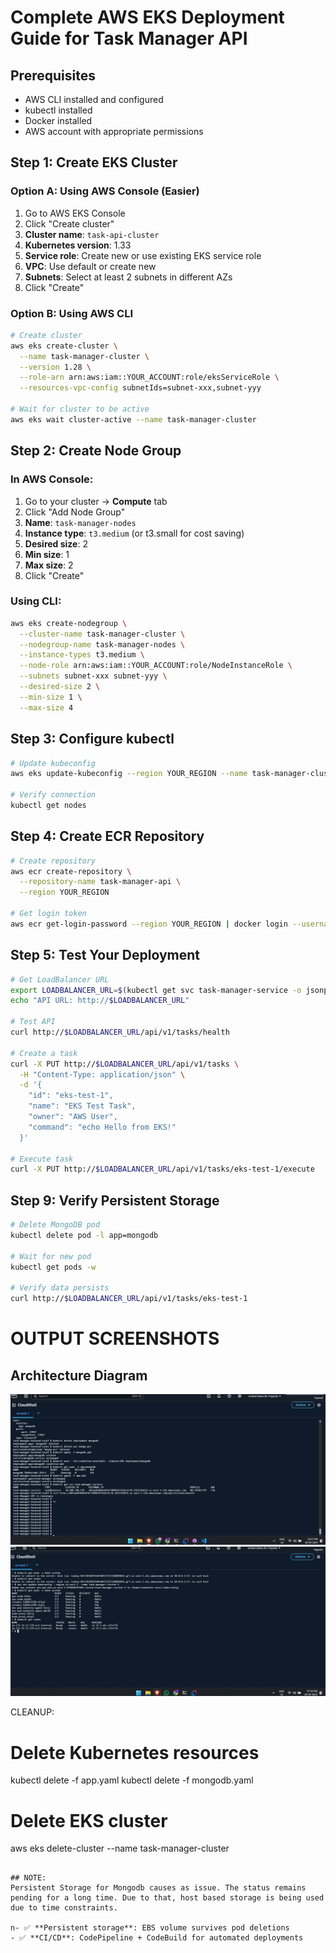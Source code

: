 # Complete AWS EKS Deployment Guide for Task Manager API

## Prerequisites
- AWS CLI installed and configured
- kubectl installed
- Docker installed
- AWS account with appropriate permissions

## Step 1: Create EKS Cluster

### Option A: Using AWS Console (Easier)
1. Go to AWS EKS Console
2. Click "Create cluster"
3. **Cluster name**: `task-api-cluster`
4. **Kubernetes version**: 1.33
5. **Service role**: Create new or use existing EKS service role
6. **VPC**: Use default or create new
7. **Subnets**: Select at least 2 subnets in different AZs
8. Click "Create" 

### Option B: Using AWS CLI
```bash
# Create cluster
aws eks create-cluster \
  --name task-manager-cluster \
  --version 1.28 \
  --role-arn arn:aws:iam::YOUR_ACCOUNT:role/eksServiceRole \
  --resources-vpc-config subnetIds=subnet-xxx,subnet-yyy

# Wait for cluster to be active
aws eks wait cluster-active --name task-manager-cluster
```

## Step 2: Create Node Group

### In AWS Console:
1. Go to your cluster → **Compute** tab
2. Click "Add Node Group"
3. **Name**: `task-manager-nodes`
4. **Instance type**: `t3.medium` (or t3.small for cost saving)
5. **Desired size**: 2
6. **Min size**: 1
7. **Max size**: 2
8. Click "Create"

### Using CLI:
```bash
aws eks create-nodegroup \
  --cluster-name task-manager-cluster \
  --nodegroup-name task-manager-nodes \
  --instance-types t3.medium \
  --node-role arn:aws:iam::YOUR_ACCOUNT:role/NodeInstanceRole \
  --subnets subnet-xxx subnet-yyy \
  --desired-size 2 \
  --min-size 1 \
  --max-size 4
```

## Step 3: Configure kubectl

```bash
# Update kubeconfig
aws eks update-kubeconfig --region YOUR_REGION --name task-manager-cluster

# Verify connection
kubectl get nodes
```

## Step 4: Create ECR Repository

```bash
# Create repository
aws ecr create-repository \
  --repository-name task-manager-api \
  --region YOUR_REGION

# Get login token
aws ecr get-login-password --region YOUR_REGION | docker login --username AWS --password-stdin YOUR_ACCOUNT.dkr.ecr.YOUR_REGION.amazonaws.com
```

## Step 5: Test Your Deployment

```bash
# Get LoadBalancer URL
export LOADBALANCER_URL=$(kubectl get svc task-manager-service -o jsonpath='{.status.loadBalancer.ingress[0].hostname}')
echo "API URL: http://$LOADBALANCER_URL"

# Test API
curl http://$LOADBALANCER_URL/api/v1/tasks/health

# Create a task
curl -X PUT http://$LOADBALANCER_URL/api/v1/tasks \
  -H "Content-Type: application/json" \
  -d '{
    "id": "eks-test-1",
    "name": "EKS Test Task",
    "owner": "AWS User",
    "command": "echo Hello from EKS!"
  }'

# Execute task
curl -X PUT http://$LOADBALANCER_URL/api/v1/tasks/eks-test-1/execute
```

## Step 9: Verify Persistent Storage

```bash
# Delete MongoDB pod
kubectl delete pod -l app=mongodb

# Wait for new pod
kubectl get pods -w

# Verify data persists
curl http://$LOADBALANCER_URL/api/v1/tasks/eks-test-1
```


# OUTPUT SCREENSHOTS
## Architecture Diagram

![one](Output/one.png)
![two](Output/two.png)


CLEANUP: 
# Delete Kubernetes resources
kubectl delete -f app.yaml
kubectl delete -f mongodb.yaml

# Delete EKS cluster
aws eks delete-cluster --name task-manager-cluster
```

## NOTE:
Persistent Storage for Mongodb causes as issue. The status remains pending for a long time. Due to that, host based storage is being used due to time constraints.

n- ✅ **Persistent storage**: EBS volume survives pod deletions
- ✅ **CI/CD**: CodePipeline + CodeBuild for automated deployments
